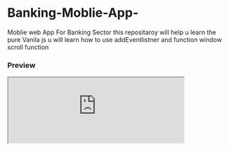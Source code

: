 # Banking-Moblie-App-
Moblie web App For Banking Sector
this repositaroy will help u learn the pure  Vanila js 
u will learn how to use addEventlistner and function 
window scroll function
<h3>Preview</h3> 
<iframe src="https://aubankapp.vercel.app" width="400px"> pls open it on mobile view only
</iframe>


